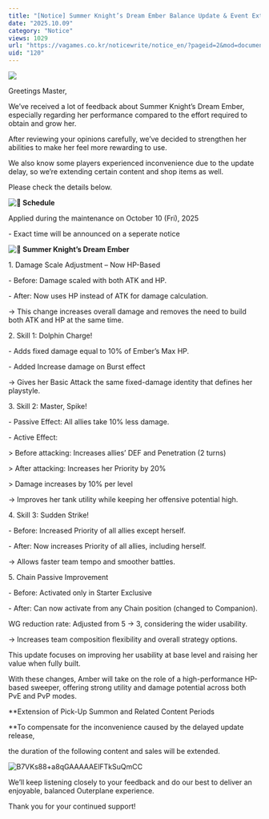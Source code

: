 ```yaml
---
title: "[Notice] Summer Knight’s Dream Ember Balance Update & Event Extension"
date: "2025.10.09"
category: "Notice"
views: 1029
url: "https://vagames.co.kr/noticewrite/notice_en/?pageid=2&mod=document&uid=120"
uid: "120"
---
```


![](/images/news/live/en/120-adfc3782.webp)

  

Greetings Master,

  

We’ve received a lot of feedback about Summer Knight’s Dream Ember, especially regarding her performance compared to the effort required to obtain and grow her.

After reviewing your opinions carefully, we’ve decided to strengthen her abilities to make her feel more rewarding to use.

  

We also know some players experienced inconvenience due to the update delay, so we’re extending certain content and shop items as well.

Please check the details below.

  

 **![📅](/images/news/live/en/211-70cde509.svg) Schedule**

Applied during the maintenance on October 10 (Fri), 2025  

\- Exact time will be announced on a seperate notice

  

 **![🔸](/images/news/live/en/120-6fc6d25b.svg) Summer Knight’s Dream Ember**

1\. Damage Scale Adjustment – Now HP-Based

\- Before: Damage scaled with both ATK and HP.

\- After: Now uses HP instead of ATK for damage calculation.

→ This change increases overall damage and removes the need to build both ATK and HP at the same time.

  

2\. Skill 1: Dolphin Charge!

\- Adds fixed damage equal to 10% of Ember’s Max HP.

\- Added Increase damage on Burst effect

→ Gives her Basic Attack the same fixed-damage identity that defines her playstyle.

  

3\. Skill 2: Master, Spike!

\- Passive Effect: All allies take 10% less damage.

\- Active Effect:

\> Before attacking: Increases allies’ DEF and Penetration (2 turns)

\> After attacking: Increases her Priority by 20%

\> Damage increases by 10% per level

→ Improves her tank utility while keeping her offensive potential high.

  

4\. Skill 3: Sudden Strike!

\- Before: Increased Priority of all allies except herself.

\- After: Now increases Priority of all allies, including herself.

→ Allows faster team tempo and smoother battles.

  

5\. Chain Passive Improvement

\- Before: Activated only in Starter Exclusive

\- After: Can now activate from any Chain position (changed to Companion).

WG reduction rate: Adjusted from 5 → 3, considering the wider usability.

→ Increases team composition flexibility and overall strategy options.

  

This update focuses on improving her usability at base level and raising her value when fully built.

With these changes, Amber will take on the role of a high-performance HP-based sweeper, offering strong utility and damage potential across both PvE and PvP modes.

  

**Extension of Pick-Up Summon and Related Content Periods  
  
**To compensate for the inconvenience caused by the delayed update release,

the duration of the following content and sales will be extended.  
  
![B7VKs88+a8qGAAAAAElFTkSuQmCC](/images/news/live/en/120-base64-0-967123d4.webp)  
  

We’ll keep listening closely to your feedback and do our best to deliver an enjoyable, balanced Outerplane experience.

  

Thank you for your continued support!
